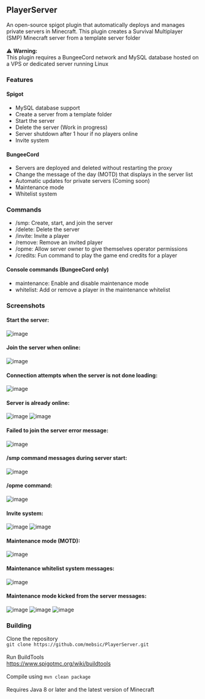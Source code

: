 ## PlayerServer
An open-source spigot plugin that automatically deploys and manages private servers in Minecraft. This plugin creates a Survival Multiplayer (SMP) Minecraft server from a template server folder
<br><br>
:warning: <b>Warning:</b><br>
This plugin requires a BungeeCord network and MySQL database hosted on a VPS or dedicated server running Linux

### Features
#### Spigot
<ul>
  <li>
    MySQL database support
  </li>
  <li>
    Create a server from a template folder
  </li>
  <li>
    Start the server
  </li>
  <li>
    Delete the server (Work in progress)
  </li>
  <li>
    Server shutdown after 1 hour if no players online
  </li>
  <li>
    Invite system
  </li>
</ul>

#### BungeeCord
<ul>
  <li>
    Servers are deployed and deleted without restarting the proxy
  </li>
  <li>
    Change the message of the day (MOTD) that displays in the server list 
  </li>
  <li>
    Automatic updates for private servers (Coming soon)
  </li>
  <li>
    Maintenance mode
  </li>
  <li>
    Whitelist system
  </li>
</ul>

### Commands
<ul>
  <li>
    /smp: Create, start, and join the server
  </li>
  <li>
    /delete: Delete the server
  </li>
  <li>
    /invite: Invite a player
  </li>
  <li>
    /remove: Remove an invited player
  </li>
  <li>
    /opme: Allow server owner to give themselves operator permissions
  </li>
  <li>
    /credits: Fun command to play the game end credits for a player 
  </li>
</ul>

#### Console commands (BungeeCord only)
<ul>
  <li>
    maintenance: Enable and disable maintenance mode
  </li>
  <li>
    whitelist: Add or remove a player in the maintenance whitelist
  </li>
</ul>

### Screenshots
#### Start the server:
![image](https://user-images.githubusercontent.com/39607018/212556292-417d2861-b182-4364-bf1b-dd1b882eedb1.png)

#### Join the server when online:
![image](https://user-images.githubusercontent.com/39607018/212556295-d19bf035-9d20-4c38-b020-d314b4fb4cf2.png)

#### Connection attempts when the server is not done loading:
![image](https://user-images.githubusercontent.com/39607018/212557194-492dd466-35c3-44d2-8f49-43b154197e83.png)

#### Server is already online:
![image](https://user-images.githubusercontent.com/39607018/212556624-4f631010-de89-4076-b744-10a907a5479f.png)
![image](https://user-images.githubusercontent.com/39607018/212557038-f82fbdca-e8c2-4ab9-add8-b46ffac333be.png)

#### Failed to join the server error message:
![image](https://user-images.githubusercontent.com/39607018/212557498-bb2b9fbf-6161-4079-991f-4c024fc4544d.png)

#### /smp command messages during server start:
![image](https://user-images.githubusercontent.com/39607018/212555689-79f75242-98d2-4419-9e37-2075022e99e1.png)

#### /opme command:
![image](https://user-images.githubusercontent.com/39607018/212555669-67785bca-a0c4-4608-a643-7ef1bcb0a4c1.png)

#### Invite system:
![image](https://user-images.githubusercontent.com/39607018/212555603-27d9613f-a2a1-4b56-80bb-3dfc25a27617.png)
![image](https://user-images.githubusercontent.com/39607018/212555638-875eac94-d87d-44e3-920a-d49a952068b3.png)

#### Maintenance mode (MOTD):
![image](https://user-images.githubusercontent.com/39607018/212554680-6809a144-f80f-44fe-945b-2e812739bde7.png)

#### Maintenance whitelist system messages:
![image](https://user-images.githubusercontent.com/39607018/212554800-6f2a960c-7e0c-4756-b9d9-b3cd29291964.png)

#### Maintenance mode kicked from the server messages:
![image](https://user-images.githubusercontent.com/39607018/212554871-77496173-a200-4029-8b5e-b083db1ebfed.png)
![image](https://user-images.githubusercontent.com/39607018/212554850-28ee5ab6-140b-446b-9cac-8273f97bad11.png)
![image](https://user-images.githubusercontent.com/39607018/212554825-4fe4b33f-653f-4e60-8107-5fa5ad53796e.png)

### Building
Clone the repository
<br>
`git clone https://github.com/mebsic/PlayerServer.git`
<br><br>
Run BuildTools
<br>
https://www.spigotmc.org/wiki/buildtools
<br><br>
Compile using `mvn clean package`
<br><br>
Requires Java 8 or later and the latest version of Minecraft
